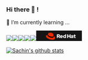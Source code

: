 ### Hi there 👋 !
🌱 I’m currently learning ...

<img src="https://img.shields.io/badge/python%20-%2314354C.svg?&style=for-the-badge&logo=python&logoColor=white"/><img src="https://img.shields.io/badge/docker%20-%230db7ed.svg?&style=for-the-badge&logo=docker&logoColor=white"/><img src="https://img.shields.io/badge/kubernetes%20-%23326ce5.svg?&style=for-the-badge&logo=kubernetes&logoColor=white"/><img src="https://img.shields.io/badge/ansible%20-%231A1918.svg?&style=for-the-badge&logo=ansible&logoColor=white"/><img src="https://img.shields.io/badge/jenkins%20-%232C5263.svg?&style=for-the-badge&logo=jenkins&logoColor=white"/><img src="https://github.com/eddygrant000/eddygrant000.github.io/blob/master/redhat.png" width="122px"/>

<!-- [![Sachin's github stats](https://github-readme-stats.vercel.app/api?username=eddygrant000&show_icons=true&theme=radical)](https://github.com/anuraghazra/github-readme-stats) -->

[![Sachin's github stats](https://github-readme-stats.vercel.app/api?username=eddygrant000&show_icons=true&theme=chartreuse-dark)](https://github.com/anuraghazra/github-readme-stats)
